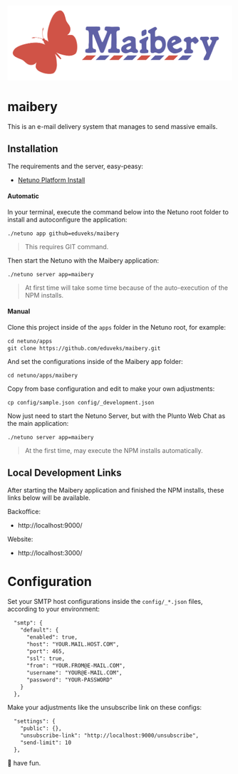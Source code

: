 ![Logo](https://raw.githubusercontent.com/eduveks/maibery/main/docs/logo.svg)

# maibery

This is an e-mail delivery system that manages to send massive emails.

## Installation

The requirements and the server, easy-peasy:

- [Netuno Platform Install](https://doc.netuno.org/docs/en/installation/)

#### Automatic

In your terminal, execute the command below into the Netuno root folder to install and autoconfigure the application:

```
./netuno app github=eduveks/maibery
```

> This requires GIT command.

Then start the Netuno with the Maibery application:

```
./netuno server app=maibery
```

> At first time will take some time because of the auto-execution of the NPM installs.

#### Manual

Clone this project inside of the `apps` folder in the Netuno root, for example:

```
cd netuno/apps
git clone https://github.com/eduveks/maibery.git
```

And set the configurations inside of the Maibery app folder:

```
cd netuno/apps/maibery
```

Copy from base configuration and edit to make your own adjustments:

```
cp config/sample.json config/_development.json
```

Now just need to start the Netuno Server, but with the Plunto Web Chat as the main application:

```
./netuno server app=maibery
```

> At the first time, may execute the NPM installs automatically.

## Local Development Links

After starting the Maibery application and finished the NPM installs, these links below will be available.

Backoffice:
 - http://localhost:9000/

Website:
 - http://localhost:3000/

# Configuration

Set your SMTP host configurations inside the `config/_*.json` files, according to your environment:

```
  "smtp": {
    "default": {
      "enabled": true,
      "host": "YOUR.MAIL.HOST.COM",
      "port": 465,
      "ssl": true,
      "from": "YOUR.FROM@E-MAIL.COM",
      "username": "YOUR@E-MAIL.COM",
      "password": "YOUR-PASSWORD"
    }
  },
```

Make your adjustments like the unsubscribe link on these configs:

```
  "settings": {
    "public": {},
    "unsubscribe-link": "http://localhost:9000/unsubscribe",
    "send-limit": 10
  },
```

🙌 have fun.
